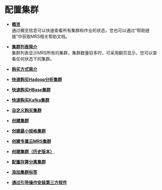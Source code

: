 # 配置集群<a name="ZH-CN_TOPIC_0173178425"></a>

-   **[概览](概览.md)**  
通过概览信息可以快速查看所有集群和作业的状态，您也可以通过“帮助链接“中获取MRS相关帮助文档。
-   **[集群列表简介](集群列表简介.md)**  
集群列表显示MRS所有的集群，集群数量较多时，可采用翻页显示，您可以查看任何状态下的集群。
-   **[购买方式简介](购买方式简介.md)**  

-   **[快速购买Hadoop分析集群](快速购买Hadoop分析集群.md)**  

-   **[快速购买HBase集群](快速购买HBase集群.md)**  

-   **[快速购买Kafka集群](快速购买Kafka集群.md)**  

-   **[自定义购买集群](自定义购买集群.md)**  

-   **[创建集群](创建集群.md)**  

-   **[创建最小规格集群](创建最小规格集群.md)**  

-   **[创建专属云MRS集群](创建专属云MRS集群.md)**  

-   **[创建集群（历史版本）](创建集群（历史版本）.md)**  

-   **[配置存算分离集群](配置存算分离集群.md)**  

-   **[添加集群标签](添加集群标签.md)**  

-   **[通过引导操作安装第三方软件](通过引导操作安装第三方软件.md)**  


